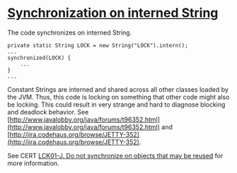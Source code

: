 # [Synchronization on interned String](https://spotbugs.readthedocs.io/en/latest/bugDescriptions.html#DL_SYNCHRONIZATION_ON_INTERNED_STRING)

 The code synchronizes on interned String.

    private static String LOCK = new String("LOCK").intern();
    ...
    synchronized(LOCK) {
        ...
    }
    ...

Constant Strings are interned and shared across all other classes loaded by the JVM. Thus, this code
is locking on something that other code might also be locking. This could result in very strange and hard to diagnose
blocking and deadlock behavior. See [http://www.javalobby.org/java/forums/t96352.html](http://www.javalobby.org/java/forums/t96352.html) and [http://jira.codehaus.org/browse/JETTY-352](http://jira.codehaus.org/browse/JETTY-352).

See CERT [LCK01-J. Do not synchronize on objects that may be reused](https://wiki.sei.cmu.edu/confluence/display/java/LCK01-J.+Do+not+synchronize+on+objects+that+may+be+reused) for more information.